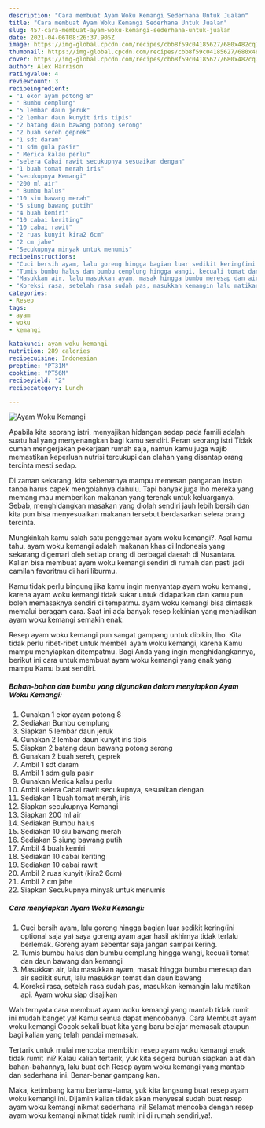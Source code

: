 ```yaml
---
description: "Cara membuat Ayam Woku Kemangi Sederhana Untuk Jualan"
title: "Cara membuat Ayam Woku Kemangi Sederhana Untuk Jualan"
slug: 457-cara-membuat-ayam-woku-kemangi-sederhana-untuk-jualan
date: 2021-04-06T08:26:37.905Z
image: https://img-global.cpcdn.com/recipes/cbb8f59c04185627/680x482cq70/ayam-woku-kemangi-foto-resep-utama.jpg
thumbnail: https://img-global.cpcdn.com/recipes/cbb8f59c04185627/680x482cq70/ayam-woku-kemangi-foto-resep-utama.jpg
cover: https://img-global.cpcdn.com/recipes/cbb8f59c04185627/680x482cq70/ayam-woku-kemangi-foto-resep-utama.jpg
author: Alex Harrison
ratingvalue: 4
reviewcount: 3
recipeingredient:
- "1 ekor ayam potong 8"
- " Bumbu cemplung"
- "5 lembar daun jeruk"
- "2 lembar daun kunyit iris tipis"
- "2 batang daun bawang potong serong"
- "2 buah sereh geprek"
- "1 sdt daram"
- "1 sdm gula pasir"
- " Merica kalau perlu"
- "selera Cabai rawit secukupnya sesuaikan dengan"
- "1 buah tomat merah iris"
- "secukupnya Kemangi"
- "200 ml air"
- " Bumbu halus"
- "10 siu bawang merah"
- "5 siung bawang putih"
- "4 buah kemiri"
- "10 cabai keriting"
- "10 cabai rawit"
- "2 ruas kunyit kira2 6cm"
- "2 cm jahe"
- "Secukupnya minyak untuk menumis"
recipeinstructions:
- "Cuci bersih ayam, lalu goreng hingga bagian luar sedikit kering(ini optional saja ya) saya goreng ayam agar hasil akhirnya tidak terlalu berlemak. Goreng ayam sebentar saja jangan sampai kering."
- "Tumis bumbu halus dan bumbu cemplung hingga wangi, kecuali tomat dan daun bawang dan kemangi"
- "Masukkan air, lalu masukkan ayam, masak hingga bumbu meresap dan air sedikit surut, lalu masukkan tomat dan daun bawang"
- "Koreksi rasa, setelah rasa sudah pas, masukkan kemangin lalu matikan api. Ayam woku siap disajikan"
categories:
- Resep
tags:
- ayam
- woku
- kemangi

katakunci: ayam woku kemangi 
nutrition: 289 calories
recipecuisine: Indonesian
preptime: "PT31M"
cooktime: "PT56M"
recipeyield: "2"
recipecategory: Lunch

---
```



![Ayam Woku Kemangi](https://img-global.cpcdn.com/recipes/cbb8f59c04185627/680x482cq70/ayam-woku-kemangi-foto-resep-utama.jpg)

Apabila kita seorang istri, menyajikan hidangan sedap pada famili adalah suatu hal yang menyenangkan bagi kamu sendiri. Peran seorang istri Tidak cuman mengerjakan pekerjaan rumah saja, namun kamu juga wajib memastikan keperluan nutrisi tercukupi dan olahan yang disantap orang tercinta mesti sedap.

Di zaman  sekarang, kita sebenarnya mampu memesan panganan instan tanpa harus capek mengolahnya dahulu. Tapi banyak juga lho mereka yang memang mau memberikan makanan yang terenak untuk keluarganya. Sebab, menghidangkan masakan yang diolah sendiri jauh lebih bersih dan kita pun bisa menyesuaikan makanan tersebut berdasarkan selera orang tercinta. 



Mungkinkah kamu salah satu penggemar ayam woku kemangi?. Asal kamu tahu, ayam woku kemangi adalah makanan khas di Indonesia yang sekarang digemari oleh setiap orang di berbagai daerah di Nusantara. Kalian bisa membuat ayam woku kemangi sendiri di rumah dan pasti jadi camilan favoritmu di hari liburmu.

Kamu tidak perlu bingung jika kamu ingin menyantap ayam woku kemangi, karena ayam woku kemangi tidak sukar untuk didapatkan dan kamu pun boleh memasaknya sendiri di tempatmu. ayam woku kemangi bisa dimasak memalui beragam cara. Saat ini ada banyak resep kekinian yang menjadikan ayam woku kemangi semakin enak.

Resep ayam woku kemangi pun sangat gampang untuk dibikin, lho. Kita tidak perlu ribet-ribet untuk membeli ayam woku kemangi, karena Kamu mampu menyiapkan ditempatmu. Bagi Anda yang ingin menghidangkannya, berikut ini cara untuk membuat ayam woku kemangi yang enak yang mampu Kamu buat sendiri.

<!--inarticleads1-->

##### Bahan-bahan dan bumbu yang digunakan dalam menyiapkan Ayam Woku Kemangi:

1. Gunakan 1 ekor ayam potong 8
1. Sediakan  Bumbu cemplung
1. Siapkan 5 lembar daun jeruk
1. Gunakan 2 lembar daun kunyit iris tipis
1. Siapkan 2 batang daun bawang potong serong
1. Gunakan 2 buah sereh, geprek
1. Ambil 1 sdt daram
1. Ambil 1 sdm gula pasir
1. Gunakan  Merica kalau perlu
1. Ambil selera Cabai rawit secukupnya, sesuaikan dengan
1. Sediakan 1 buah tomat merah, iris
1. Siapkan secukupnya Kemangi
1. Siapkan 200 ml air
1. Sediakan  Bumbu halus
1. Sediakan 10 siu bawang merah
1. Sediakan 5 siung bawang putih
1. Ambil 4 buah kemiri
1. Sediakan 10 cabai keriting
1. Sediakan 10 cabai rawit
1. Ambil 2 ruas kunyit (kira2 6cm)
1. Ambil 2 cm jahe
1. Siapkan Secukupnya minyak untuk menumis




<!--inarticleads2-->

##### Cara menyiapkan Ayam Woku Kemangi:

1. Cuci bersih ayam, lalu goreng hingga bagian luar sedikit kering(ini optional saja ya) saya goreng ayam agar hasil akhirnya tidak terlalu berlemak. Goreng ayam sebentar saja jangan sampai kering.
1. Tumis bumbu halus dan bumbu cemplung hingga wangi, kecuali tomat dan daun bawang dan kemangi
1. Masukkan air, lalu masukkan ayam, masak hingga bumbu meresap dan air sedikit surut, lalu masukkan tomat dan daun bawang
1. Koreksi rasa, setelah rasa sudah pas, masukkan kemangin lalu matikan api. Ayam woku siap disajikan




Wah ternyata cara membuat ayam woku kemangi yang mantab tidak rumit ini mudah banget ya! Kamu semua dapat mencobanya. Cara Membuat ayam woku kemangi Cocok sekali buat kita yang baru belajar memasak ataupun bagi kalian yang telah pandai memasak.

Tertarik untuk mulai mencoba membikin resep ayam woku kemangi enak tidak rumit ini? Kalau kalian tertarik, yuk kita segera buruan siapkan alat dan bahan-bahannya, lalu buat deh Resep ayam woku kemangi yang mantab dan sederhana ini. Benar-benar gampang kan. 

Maka, ketimbang kamu berlama-lama, yuk kita langsung buat resep ayam woku kemangi ini. Dijamin kalian tiidak akan menyesal sudah buat resep ayam woku kemangi nikmat sederhana ini! Selamat mencoba dengan resep ayam woku kemangi nikmat tidak rumit ini di rumah sendiri,ya!.

